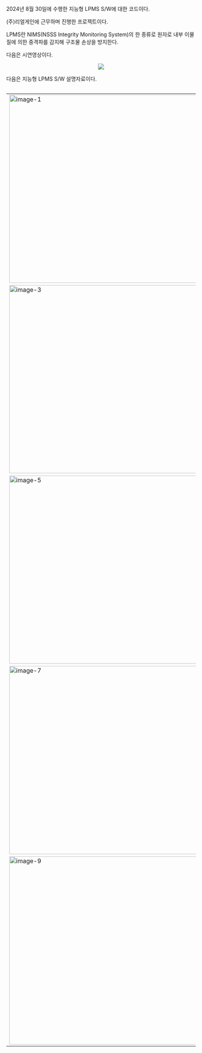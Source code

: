 2024년 8월 30일에 수행한 지능형 LPMS S/W에 대한 코드이다.

(주)리얼게인에 근무하며 진행한 프로젝트이다.

LPMS란 NIMS(NSSS Integrity Monitoring System)의 한 종류로 원자로 내부 이물질에 의한 중격파를 감지해 구조물 손상을 방지한다.


다음은 시연영상이다.


<p align="center">
<img src="https://github.com/user-attachments/assets/fc047349-63df-4c95-930a-595c4fd62b83">
</p>

다음은 지능형 LPMS S/W 설명자료이다.


<div style="display: flex; justify-content: center;">
  <table style="border-collapse: collapse; border: none;">
    <tr>
      <td style="border: none;"><img src="https://github.com/user-attachments/assets/9c4e2f43-58f4-4924-9817-6afb42b52a20" alt="image-1" width="500"></td>
      <td style="border: none;"><img src="https://github.com/user-attachments/assets/5608ccf6-833d-4fd0-8765-1a7a0b58249d" alt="image-2" width="500"></td>
    </tr>
    <tr>
      <td style="border: none;"><img src="https://github.com/user-attachments/assets/0c305fff-77f2-4c54-8c9e-e44016ec1ee0" alt="image-3" width="500"></td>
      <td style="border: none;"><img src="https://github.com/user-attachments/assets/be028760-8934-4e91-82e1-54285e07da28" alt="image-4" width="500"></td>
    </tr>
    <tr>
      <td style="border: none;"><img src="https://github.com/user-attachments/assets/343aa7dc-789e-4501-baf7-297c931bf258" alt="image-5" width="500"></td>
      <td style="border: none;"><img src="https://github.com/user-attachments/assets/fe08ca1f-d9ec-4576-a6b3-ae303d2099e7" alt="image-6" width="500"></td>
    </tr>
    <tr>
      <td style="border: none;"><img src="https://github.com/user-attachments/assets/9b86ec76-8dcb-4e99-925f-968053c2b65d" alt="image-7" width="500"></td>
      <td style="border: none;"><img src="https://github.com/user-attachments/assets/224aff2b-7ae1-44f5-ada2-88d50efdf834" alt="image-8" width="500"></td>
    </tr>
    <tr>
      <td style="border: none;"><img src="https://github.com/user-attachments/assets/8113ee8b-184a-4cde-9ed9-e45fac538a9d" alt="image-9" width="500"></td>
      <td style="border: none;"><img src="https://github.com/user-attachments/assets/507f5c7d-9297-4c89-b5f6-cbe799170996" alt="image-10" width="500"></td>
    </tr>
  </table>
</div>
